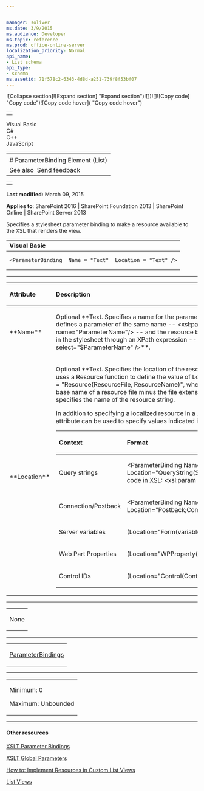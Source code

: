 ```yaml
---


manager: soliver
ms.date: 3/9/2015
ms.audience: Developer
ms.topic: reference
ms.prod: office-online-server
localization_priority: Normal
api_name:
- List schema
api_type:
- schema
ms.assetid: 71f578c2-6343-4d8d-a251-739f8f53bf07
---
```


![Collapse
section]![Expand
section] "Expand section")![]()![])![]![]()![Copy
code] "Copy code")![Copy code
hover]( "Copy code hover")
<table>
<tbody>
<tr class="odd">
<td align="left"></td>
</tr>
</tbody>
</table>

Visual Basic  
C\#  
C++  
JavaScript  

<table>
<tbody>
<tr class="odd">
<td align="left"><span id="runningHeaderText"></span></td>
</tr>
<tr class="even">
<td align="left"># ParameterBinding Element (List)</td>
</tr>
<tr class="odd">
<td align="left"><a href="#seeAlsoToggle">See also</a>  <span id="headfeedbackarea" class="feedbackhead"><a href="javascript:SubmitFeedback(&#39;docthis@Microsoft.com&#39;,&#39;&#39;,&#39;&#39;,&#39;&#39;,&#39;1.0.18082.1225&#39;,&#39;%0\dThank%20you%20for%20your%20feedback.%20The%20developer%20writing%20teams%20use%20your%20feedback%20to%20improve%20documentation.%20While%20we%20are%20reviewing%20your%20feedback,%20we%20may%20send%20you%20e-mail%20to%20ask%20for%20clarification%20or%20feedback%20on%20a%20solution.%20We%20do%20not%20use%20your%20e-mail%20address%20for%20any%20other%20purpose%20and%20we%20delete%20it%20after%20we%20finish%20our%20review.%0\AFor%20further%20information%20about%20the%20privacy%20policies%20of%20Microsoft,%20please%20see%20http://privacy.microsoft.com/en-us/default.aspx.%0\A%0\d&#39;,&#39;Customer%20feedback&#39;);">Send feedback</a></span></td>
</tr>
</tbody>
</table>

<table>
<colgroup>
<col width="100%" />
</colgroup>
<tbody>
<tr class="odd">
<td align="left"></td>
</tr>
</tbody>
</table>

**Last modified:** March 09, 2015

**Applies to**: SharePoint 2016 | SharePoint Foundation 2013 |
SharePoint Online | SharePoint Server 2013

Specifies a stylesheet parameter binding to make a resource available to
the XSL that renders the view.

<span codelanguage="VisualBasic"></span>
<table>
<colgroup>
<col width="100%" />
</colgroup>
<thead>
<tr class="header">
<th align="left">Visual Basic</th>
</tr>
</thead>
<tbody>
<tr class="odd">
<td align="left"><pre><code>&lt;ParameterBinding  Name = &quot;Text&quot;  Location = &quot;Text&quot; /&gt;</code></pre></td>
</tr>
</tbody>
</table>


-----------------------------------------------------------------------------------------------------------------------------------------------------------------------------------------------

<table>
<colgroup>
<col width="50%" />
<col width="50%" />
</colgroup>
<thead>
<tr class="header">
<th align="left"><p>Attribute</p></th>
<th align="left"><p>Description</p></th>
</tr>
</thead>
<tbody>
<tr class="odd">
<td align="left"><p>**Name**</p></td>
<td align="left"><p>Optional **Text</span>. Specifies a name for the parameter. The XSL stylesheet defines a parameter of the same name -- <span class="code">&lt;xsl:param name=&quot;ParameterName&quot;/&gt;</span> -- and the resource becomes available anywhere in the stylesheet through an XPath expression -- <span class="code">&lt;xsl:value-of select=&quot;$ParameterName&quot; /&gt;**.</p></td>
</tr>
<tr class="even">
<td align="left"><p>**Location**</p></td>
<td align="left"><p>Optional **Text</span>. Specifies the location of the resource. SharePoint Foundation uses a <span class="keyword">Resource</span> function to define the value of <span class="keyword">Location</span> in the format <span class="code">Location = &quot;Resource(ResourceFile, ResourceName)&quot;</span>, where <span class="parameter" sdata="paramReference">ResourceFile</span> specifies the base name of a resource file minus the file extension, and <span class="parameter" sdata="paramReference">ResourceName** specifies the name of the resource string.</p>
<p>In addition to specifying a localized resource in a .resx file, the **Location** attribute can be used to specify values indicated in the following table.</p>
<div class="tableSection">
<table>
<colgroup>
<col width="50%" />
<col width="50%" />
</colgroup>
<thead>
<tr class="header">
<th align="left"><p>Context</p></th>
<th align="left"><p>Format</p></th>
</tr>
</thead>
<tbody>
<tr class="odd">
<td align="left"><p>Query strings</p></td>
<td align="left"><p><span class="code">&lt;ParameterBinding Name=&quot;SelectedID&quot; Location=&quot;QueryString(SelectedID)&quot;/&gt;</span>Corresponding code in XSL: <span class="code">&lt;xsl:param name=&quot;SelectedID&quot;/&gt;</span></p></td>
</tr>
<tr class="even">
<td align="left"><p>Connection/Postback</p></td>
<td align="left"><p><span class="code">&lt;ParameterBinding Name=&quot;dvt_firstrow&quot; Location=&quot;Postback;Connection&quot;/&gt;</span></p></td>
</tr>
<tr class="odd">
<td align="left"><p>Server variables</p></td>
<td align="left"><p><span class="code">(Location=&quot;Form(variableName)&quot;)</span></p></td>
</tr>
<tr class="even">
<td align="left"><p>Web Part Properties</p></td>
<td align="left"><p><span class="code">(Location=&quot;WPProperty(PropertyValue&quot;)</span></p></td>
</tr>
<tr class="odd">
<td align="left"><p>Control IDs</p></td>
<td align="left"><p><span class="code">(Location=&quot;Control(ControlID)&quot;)</span></p></td>
</tr>
</tbody>
</table>
</div></td>
</tr>
</tbody>
</table>


---------------------------------------------------------------------------------------------------------------------------------------------------------------------------------------------------

<table>
<colgroup>
<col width="100%" />
</colgroup>
<tbody>
<tr class="odd">
<td align="left"><p>None</p></td>
</tr>
</tbody>
</table>


----------------------------------------------------------------------------------------------------------------------------------------------------------------------------------------------------

<table>
<colgroup>
<col width="100%" />
</colgroup>
<tbody>
<tr class="odd">
<td align="left"><p><a href="parameterbindings-element-list.htm">ParameterBindings</a></p></td>
</tr>
</tbody>
</table>


------------------------------------------------------------------------------------------------------------------------------------------------------------------------------------------------

<table>
<colgroup>
<col width="100%" />
</colgroup>
<tbody>
<tr class="odd">
<td align="left"><p>Minimum: 0</p>
<p>Maximum: Unbounded</p></td>
</tr>
</tbody>
</table>


-------------------------------------------------------------------------------------------------------------------------------------------------------------------------------------------

#### Other resources

[XSLT Parameter
Bindings](http://msdn.microsoft.com/library/0e63af9c-c94b-4425-8b93-989dad1dd49d(Office.15).aspx)

[XSLT Global
Parameters](http://msdn.microsoft.com/library/13abde86-c820-42bd-863a-c9c8829255a6(Office.15).aspx)

[How to: Implement Resources in Custom List
Views](http://msdn.microsoft.com/library/f8a01a0b-0538-4c4a-b2af-30c3f7f1ff4b(Office.15).aspx)

[List
Views](http://msdn.microsoft.com/library/43e6ba7e-eddb-418a-a570-c0815016fc17(Office.15).aspx)








